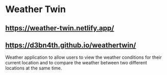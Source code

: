 # Weather Twin
## https://weather-twin.netlify.app/
## https://d3bn4th.github.io/weathertwin/
Weather application to allow users to view the weather conditions for their current location and to compare the weather between two different locations at the same time.
